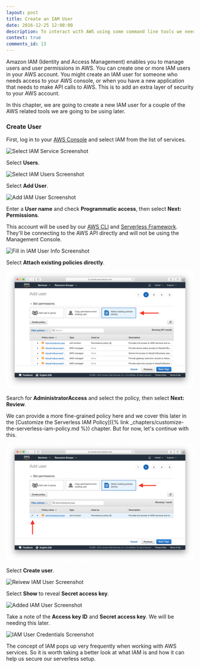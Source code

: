 ```yaml
---
layout: post
title: Create an IAM User
date: 2016-12-25 12:00:00
description: To interact with AWS using some command line tools we need to create an IAM user through the AWS console.
context: true
comments_id: 13
---
```


Amazon IAM (Identity and Access Management) enables you to manage users and user permissions in AWS. You can create one or more IAM users in your AWS account. You might create an IAM user for someone who needs access to your AWS console, or when you have a new application that needs to make API calls to AWS. This is to add an extra layer of security to your AWS account.

In this chapter, we are going to create a new IAM user for a couple of the AWS related tools we are going to be using later.

### Create User

First, log in to your [AWS Console](https://console.aws.amazon.com) and select IAM from the list of services.

![Select IAM Service Screenshot](/assets/iam-user/select-iam-service.png)

Select **Users**.

![Select IAM Users Screenshot](/assets/iam-user/select-iam-users.png)

Select **Add User**.

![Add IAM User Screenshot](/assets/iam-user/add-iam-user.png)

Enter a **User name** and check **Programmatic access**, then select **Next: Permissions**.

This account will be used by our [AWS CLI](https://aws.amazon.com/cli/) and [Serverless Framework](https://serverless.com). They'll be connecting to the AWS API directly and will not be using the Management Console.

![Fill in IAM User Info Screenshot](/assets/iam-user/fill-in-iam-user-info.png)

Select **Attach existing policies directly**.

![Add IAM User Policy Screenshot](/assets/iam-user/add-iam-user-policy.png)

Search for **AdministratorAccess** and select the policy, then select **Next: Review**.

We can provide a more fine-grained policy here and we cover this later in the [Customize the Serverless IAM Policy]({% link _chapters/customize-the-serverless-iam-policy.md %}) chapter. But for now, let's continue with this.

![Added Admin Policy Screenshot](/assets/iam-user/added-admin-policy.png)

Select **Create user**.

![Reivew IAM User Screenshot](/assets/iam-user/review-iam-user.png)

Select **Show** to reveal **Secret access key**.

![Added IAM User Screenshot](/assets/iam-user/added-iam-user.png)

Take a note of the **Access key ID** and **Secret access key**. We will be needing this later.

![IAM User Credentials Screenshot](/assets/iam-user/iam-user-credentials.png)

The concept of IAM pops up very frequently when working with AWS services. So it is worth taking a better look at what IAM is and how it can help us secure our serverless setup.
